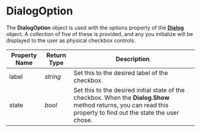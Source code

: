 # DialogOption

The **DialogOption** object is used with the options property of the **[Dialog](dialog.md)** object. A collection of five of these is provided, and any you initialize will be displayed to the user as physical checkbox controls.

| Property Name | Return Type | Description |
| --- | --- | --- |
| label | *string* | Set this to the desired label of the checkbox. |
| state | *bool* | Set this to the desired initial state of the checkbox. When the **Dialog.Show** method returns, you can read this property to find out the state the user chose. |

